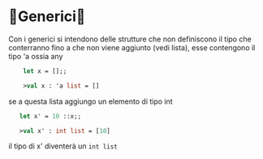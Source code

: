 # 🐫Generici🐫

Con i generici si intendono delle strutture che non definiscono il tipo che conterranno fino a che non viene aggiunto (vedi lista),
esse contengono il tipo 'a ossia any

```ocaml 
    let x = [];;

    >val x : 'a list = []
 ``` 
se a questa lista aggiungo un elemento di tipo int
 ```ocaml
    let x' = 10 ::x;;

    >val x' : int list = [10]
 ```
il tipo di x' diventerà un ```int list ```
    
